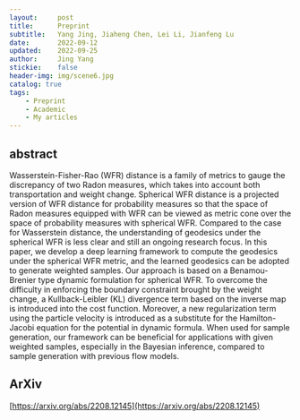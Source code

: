 ```yaml
---
layout:     post
title:      Preprint
subtitle:   Yang Jing, Jiaheng Chen, Lei Li, Jianfeng Lu
date:       2022-09-12
updated:   	2022-09-25
author:     Jing Yang
stickie:    false
header-img: img/scene6.jpg
catalog: true
tags:
    - Preprint
	- Academic
	- My articles
---
```


## abstract

Wasserstein-Fisher-Rao (WFR) distance is a family of metrics to gauge the discrepancy of two Radon measures, which takes into account both transportation and weight change. Spherical WFR distance is a projected version of WFR distance for probability measures so that the space of Radon measures equipped with WFR can be viewed as metric cone over the space of probability measures with spherical WFR. Compared to the case for Wasserstein distance, the understanding of geodesics under the spherical WFR is less clear and still an ongoing research focus. In this paper, we develop a deep learning framework to compute the geodesics under the spherical WFR metric, and the learned geodesics can be adopted to generate weighted samples. Our approach is based on a Benamou-Brenier type dynamic formulation for spherical WFR. To overcome the difficulty in enforcing the boundary constraint brought by the weight change, a Kullback-Leibler (KL) divergence term based on the inverse map is introduced into the cost function. Moreover, a new regularization term using the particle velocity is introduced as a substitute for the Hamilton-Jacobi equation for the potential in dynamic formula. When used for sample generation, our framework can be beneficial for applications with given weighted samples, especially in the Bayesian inference, compared to sample generation with previous flow models.

## ArXiv

[https://arxiv.org/abs/2208.12145](https://arxiv.org/abs/2208.12145)

